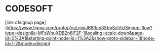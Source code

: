 # CODESOFT
[link ofsignup page] (https://www.figma.com/proto/7eaLmiqJB83cn3XbbSvlVx/Signup-flow?type=design&t=MFsWnuXDB2n6lF2F-1&scaling=scale-down&page-id=0%3A1&starting-point-node-id=1%3A2&show-proto-sidebar=1&node-id=1-2&mode=design)
